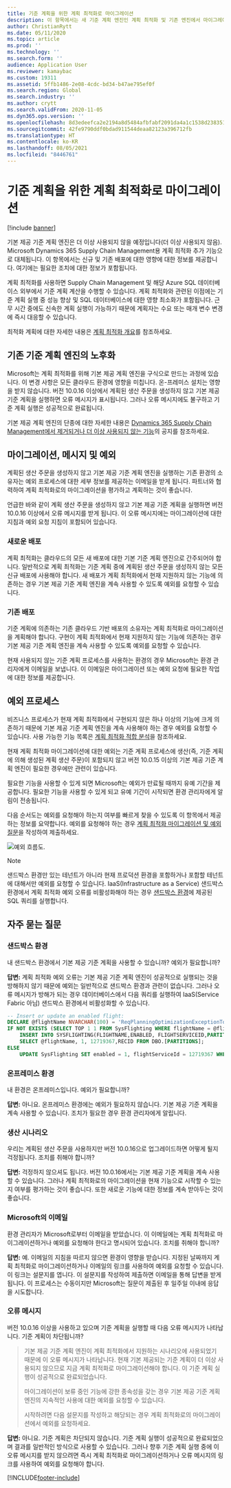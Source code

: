 ```yaml
---
title: 기준 계획을 위한 계획 최적화로 마이그레이션
description: 이 항목에서는 새 기준 계획 엔진인 계획 최적화 및 기존 엔진에서 마이그레이션에 대한 정보를 제공합니다.
author: ChristianRytt
ms.date: 05/11/2020
ms.topic: article
ms.prod: ''
ms.technology: ''
ms.search.form: ''
audience: Application User
ms.reviewer: kamaybac
ms.custom: 19311
ms.assetid: 5ffb1486-2e08-4cdc-bd34-b47ae795ef0f
ms.search.region: Global
ms.search.industry: ''
ms.author: crytt
ms.search.validFrom: 2020-11-05
ms.dyn365.ops.version: ''
ms.openlocfilehash: 8d3edeefca2e2194a8d5484afbfabf2091da4a1c1538d238351a5d389177ccfd
ms.sourcegitcommit: 42fe9790ddf0bdad911544deaa82123a396712fb
ms.translationtype: HT
ms.contentlocale: ko-KR
ms.lasthandoff: 08/05/2021
ms.locfileid: "8446761"
---
```

# <a name="migration-to-planning-optimization-for-master-planning"></a>기준 계획을 위한 계획 최적화로 마이그레이션

[!include [banner](../includes/banner.md)]

기본 제공 기준 계획 엔진은 더 이상 사용되지 않을 예정입니다(더 이상 사용되지 않음). Microsoft Dynamics 365 Supply Chain Management용 계획 최적화 추가 기능으로 대체됩니다. 이 항목에서는 신규 및 기존 배포에 대한 영향에 대한 정보를 제공합니다. 여기에는 필요한 조치에 대한 정보가 포함됩니다.

계획 최적화를 사용하면 Supply Chain Management 및 해당 Azure SQL 데이터베이스 외부에서 기준 계획 계산을 수행할 수 있습니다. 계획 최적화와 관련된 이점에는 기준 계획 실행 중 성능 향상 및 SQL 데이터베이스에 대한 영향 최소화가 포함됩니다. 근무 시간 중에도 신속한 계획 실행이 가능하기 때문에 계획자는 수요 또는 매개 변수 변경에 즉시 대응할 수 있습니다.

최적화 계획에 대한 자세한 내용은 [계획 최적화 개요](planning-optimization/planning-optimization-overview.md)를 참조하세요.

## <a name="obsolescence-of-the-existing-master-planning-engine"></a>기존 기준 계획 엔진의 노후화

Microsoft는 계획 최적화를 위해 기본 제공 계획 엔진을 구식으로 만드는 과정에 있습니다. 이 변경 사항은 모든 클라우드 환경에 영향을 미칩니다. 온-프레미스 설치는 영향을 받지 않습니다. 버전 10.0.16 이상에서 계획된 생산 주문을 생성하지 않고 기본 제공 기준 계획을 실행하면 오류 메시지가 표시됩니다. 그러나 오류 메시지에도 불구하고 기준 계획 실행은 성공적으로 완료됩니다.

기본 제공 계획 엔진의 단종에 대한 자세한 내용은 [Dynamics 365 Supply Chain Management에서 제거되거나 더 이상 사용되지 않는 기능](../get-started/removed-deprecated-features-scm-updates.md)의 공지를 참조하세요.

## <a name="migration-messages-and-exceptions"></a>마이그레이션, 메시지 및 예외

계획된 생산 주문을 생성하지 않고 기본 제공 기준 계획 엔진을 실행하는 기존 환경의 소유자는 예외 프로세스에 대한 세부 정보를 제공하는 이메일을 받게 됩니다. 파트너와 협력하여 계획 최적화로의 마이그레이션을 평가하고 계획하는 것이 좋습니다.

언급한 바와 같이 계획 생산 주문을 생성하지 않고 기본 제공 기준 계획을 실행하면 버전 10.0.16 이상에서 오류 메시지를 받게 됩니다. 이 오류 메시지에는 마이그레이션에 대한 지침과 예외 요청 지침이 포함되어 있습니다.

### <a name="new-deployments"></a>새로운 배포

계획 최적화는 클라우드의 모든 새 배포에 대한 기본 기준 계획 엔진으로 간주되어야 합니다. 일반적으로 계획 최적화는 기준 계획 중에 계획된 생산 주문을 생성하지 않는 모든 신규 배포에 사용해야 합니다. 새 배포가 계획 최적화에서 현재 지원하지 않는 기능에 의존하는 경우 기본 제공 기준 계획 엔진을 계속 사용할 수 있도록 예외를 요청할 수 있습니다.

### <a name="existing-deployments"></a>기존 배포

기준 계획에 의존하는 기존 클라우드 기반 배포의 소유자는 계획 최적화로 마이그레이션을 계획해야 합니다. 구현이 계획 최적화에서 현재 지원하지 않는 기능에 의존하는 경우 기본 제공 기준 계획 엔진을 계속 사용할 수 있도록 예외를 요청할 수 있습니다.

현재 사용되지 않는 기준 계획 프로세스를 사용하는 환경의 경우 Microsoft는 환경 관리자에게 이메일을 보냅니다. 이 이메일은 마이그레이션 또는 예외 요청에 필요한 작업에 대한 정보를 제공합니다.

## <a name="the-exception-process"></a>예외 프로세스

비즈니스 프로세스가 현재 계획 최적화에서 구현되지 않은 하나 이상의 기능에 크게 의존하기 때문에 기본 제공 기준 계획 엔진을 계속 사용해야 하는 경우 예외를 요청할 수 있습니다. 사용 가능한 기능 목록은 [계획 최적화 적합 분석](planning-optimization/planning-optimization-fit-analysis.md)을 참조하세요.

현재 계획 최적화 마이그레이션에 대한 예외는 기준 계획 프로세스에 생산(즉, 기준 계획에 의해 생성된 계획 생산 주문)이 포함되지 않고 버전 10.0.15 이상의 기본 제공 기준 계획 엔진이 필요한 경우에만 관련이 있습니다.

필요한 기능을 사용할 수 있게 되면 Microsoft는 예외가 만료될 때까지 유예 기간을 제공합니다. 필요한 기능을 사용할 수 있게 되고 유예 기간이 시작되면 환경 관리자에게 알림이 전송됩니다.

다음 순서도는 예외를 요청해야 하는지 여부를 빠르게 찾을 수 있도록 이 항목에서 제공하는 정보를 요약합니다. 예외를 요청해야 하는 경우 [계획 최적화 마이그레이션 및 예외 질문](https://go.microsoft.com/fwlink/?linkid=2144962)을 작성하여 제출하세요.

![예외 흐름도.](media/exception-diagram.png "예외 흐름도")

> [!NOTE]
> 샌드박스 환경만 있는 테넌트가 아니라 현재 프로덕션 환경을 포함하거나 포함할 테넌트에 대해서만 예외를 요청할 수 있습니다. IaaS(Infrastructure as a Service) 샌드박스 환경에서 계획 최적화 예외 오류를 비활성화해야 하는 경우 [샌드박스 환경](#faq-sandbox)에 제공된 SQL 쿼리를 실행합니다.

## <a name="frequently-asked-questions"></a>자주 묻는 질문

### <a name="sandbox-environments"></a><a name="faq-sandbox"></a>샌드박스 환경

내 샌드박스 환경에서 기본 제공 기준 계획을 사용할 수 있습니까? 예외가 필요합니까?

**답변:** 계획 최적화 예외 오류는 기본 제공 기준 계획 엔진이 성공적으로 실행되는 것을 방해하지 않기 때문에 예외는 일반적으로 샌드박스 환경과 관련이 없습니다. 그러나 오류 메시지가 방해가 되는 경우 데이터베이스에서 다음 쿼리를 실행하여 IaaS(Service Fabric 아님) 샌드박스 환경에서 비활성화할 수 있습니다.

```sql
-- Insert or update an enabled flight:
DECLARE @flightName NVARCHAR(100) = 'ReqPlanningOptimizationExceptionToggle';
IF NOT EXISTS (SELECT TOP 1 1 FROM SysFlighting WHERE flightName = @flightName)
    INSERT INTO SYSFLIGHTING(FLIGHTNAME,ENABLED, FLIGHTSERVICEID,PARTITION)
    SELECT @flightName, 1, 12719367,RECID FROM DBO.[PARTITIONS];
ELSE
    UPDATE SysFlighting SET enabled = 1, flightServiceId = 12719367 WHERE flightName = @flightName;
```

### <a name="on-premises-environments"></a>온프레미스 환경

내 환경은 온프레미스입니다. 예외가 필요합니까?

**답변:** 아니요. 온프레미스 환경에는 예외가 필요하지 않습니다. 기본 제공 기준 계획을 계속 사용할 수 있습니다. 조치가 필요한 경우 환경 관리자에게 알립니다.

### <a name="production-scenarios"></a>생산 시나리오

우리는 계획된 생산 주문을 사용하지만 버전 10.0.16으로 업그레이드하면 어떻게 될지 걱정됩니다. 조치를 취해야 합니까?

**답변:** 걱정하지 않으셔도 됩니다. 버전 10.0.16에서는 기본 제공 기준 계획을 계속 사용할 수 있습니다. 그러나 계획 최적화로의 마이그레이션을 현재 기능으로 시작할 수 있는지 여부를 평가하는 것이 좋습니다. 또한 새로운 기능에 대한 정보를 계속 받아두는 것이 좋습니다.

### <a name="email-from-microsoft"></a>Microsoft의 이메일

환경 관리자가 Microsoft로부터 이메일을 받았습니다. 이 이메일에는 계획 최적화로 마이그레이션하거나 예외를 요청해야 한다고 명시되어 있습니다. 조치를 취해야 합니까?

**답변:** 예. 이메일의 지침을 따르지 않으면 환경이 영향을 받습니다. 지정된 날짜까지 계획 최적화로 마이그레이션하거나 이메일의 링크를 사용하여 예외를 요청할 수 있습니다. 이 링크는 설문지를 엽니다. 이 설문지를 작성하여 제출하면 이메일을 통해 답변을 받게 됩니다. 이 프로세스는 수동이지만 Microsoft는 질문이 제출된 후 일주일 이내에 응답을 시도합니다.

### <a name="error-messages"></a>오류 메시지

버전 10.0.16 이상을 사용하고 있으며 기준 계획을 실행할 때 다음 오류 메시지가 나타납니다. 기준 계획이 차단됩니까?

> 기본 제공 기준 계획 엔진이 계획 최적화에서 지원하는 시나리오에 사용되었기 때문에 이 오류 메시지가 나타납니다. 현재 기본 제공되는 기준 계획이 더 이상 사용되지 않으므로 지금 계획 최적화로 마이그레이션해야 합니다. 이 기준 계획 실행이 성공적으로 완료되었습니다.
>
> 마이그레이션이 보류 중인 기능에 강한 종속성을 갖는 경우 기본 제공 기준 계획 엔진의 지속적인 사용에 대한 예외를 요청할 수 있습니다.
>
> 시작하려면 다음 설문지를 작성하고 해당되는 경우 계획 최적화로의 마이그레이션에서 예외를 요청하세요.

**답변:** 아니요. 기준 계획은 차단되지 않습니다. 기준 계획 실행이 성공적으로 완료되었으며 결과를 일반적인 방식으로 사용할 수 있습니다. 그러나 향후 기준 계획 실행 중에 이 오류 메시지를 받지 않으려면 즉시 계획 최적화로 마이그레이션하거나 오류 메시지의 링크를 사용하여 예외를 요청해야 합니다.


[!INCLUDE[footer-include](../../includes/footer-banner.md)]

